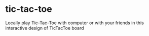 # tic-tac-toe
Locally play Tic-Tac-Toe with computer or with your friends in this interactive design of TicTacToe board
